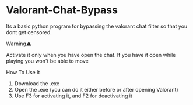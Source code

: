 # Valorant-Chat-Bypass
Its a basic python program for bypassing the valorant chat filter so that you dont get censored.

Warning⚠

Activate it only when you have open the chat. If you have it open while playing you won't be able to move

How To Use It

1. Download the .exe
2. Open the .exe (you can do it either before or after opening Valorant)
3. Use F3 for activating it, and F2 for deactivating it

